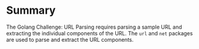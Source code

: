 # Summary

The Golang Challenge: URL Parsing requires parsing a sample URL and extracting the individual components of the URL. The `url` and `net` packages are used to parse and extract the URL components.
